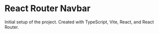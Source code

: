 # React Router Navbar

Initial setup of the project.  Created with TypeScript, Vite, React, and React Router.




